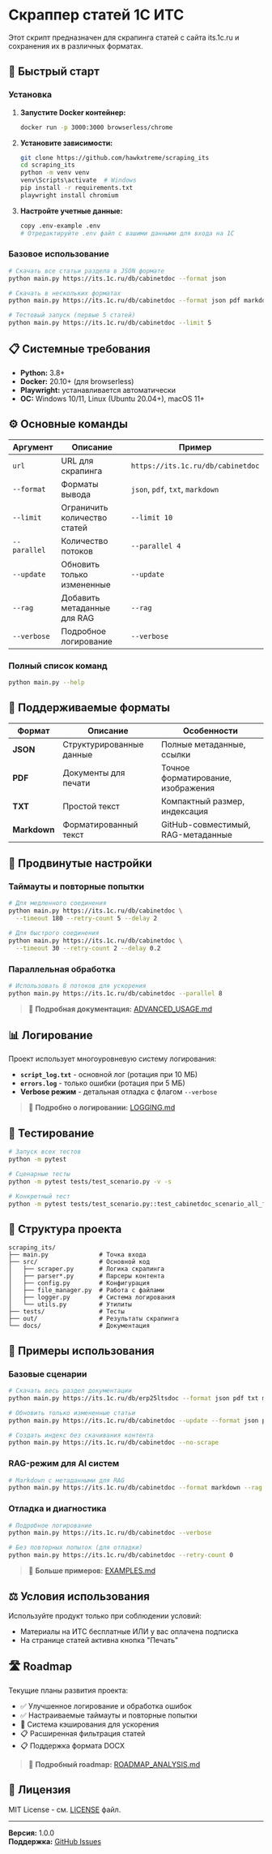 # Скраппер статей 1С ИТС

Этот скрипт предназначен для скрапинга статей с сайта its.1c.ru и сохранения их в различных форматах.

## 🚀 Быстрый старт

### Установка

1. **Запустите Docker контейнер:**
   ```bash
   docker run -p 3000:3000 browserless/chrome
   ```

2. **Установите зависимости:**
   ```bash
   git clone https://github.com/hawkxtreme/scraping_its
   cd scraping_its
   python -m venv venv
   venv\Scripts\activate  # Windows
   pip install -r requirements.txt
   playwright install chromium
   ```

3. **Настройте учетные данные:**
   ```bash
   copy .env-example .env
   # Отредактируйте .env файл с вашими данными для входа на 1С
   ```

### Базовое использование

```bash
# Скачать все статьи раздела в JSON формате
python main.py https://its.1c.ru/db/cabinetdoc --format json

# Скачать в нескольких форматах
python main.py https://its.1c.ru/db/cabinetdoc --format json pdf markdown

# Тестовый запуск (первые 5 статей)
python main.py https://its.1c.ru/db/cabinetdoc --limit 5
```

## 📋 Системные требования

- **Python:** 3.8+
- **Docker:** 20.10+ (для browserless)
- **Playwright:** устанавливается автоматически
- **ОС:** Windows 10/11, Linux (Ubuntu 20.04+), macOS 11+


## ⚙️ Основные команды

| Аргумент | Описание | Пример |
|----------|----------|---------|
| `url` | URL для скрапинга | `https://its.1c.ru/db/cabinetdoc` |
| `--format` | Форматы вывода | `json`, `pdf`, `txt`, `markdown` |
| `--limit` | Ограничить количество статей | `--limit 10` |
| `--parallel` | Количество потоков | `--parallel 4` |
| `--update` | Обновить только измененные | `--update` |
| `--rag` | Добавить метаданные для RAG | `--rag` |
| `--verbose` | Подробное логирование | `--verbose` |

### Полный список команд

```bash
python main.py --help
```

## 📁 Поддерживаемые форматы

| Формат | Описание | Особенности |
|--------|----------|-------------|
| **JSON** | Структурированные данные | Полные метаданные, ссылки |
| **PDF** | Документы для печати | Точное форматирование, изображения |
| **TXT** | Простой текст | Компактный размер, индексация |
| **Markdown** | Форматированный текст | GitHub-совместимый, RAG-метаданные |

## 🔧 Продвинутые настройки

### Таймауты и повторные попытки

```bash
# Для медленного соединения
python main.py https://its.1c.ru/db/cabinetdoc \
  --timeout 180 --retry-count 5 --delay 2

# Для быстрого соединения  
python main.py https://its.1c.ru/db/cabinetdoc \
  --timeout 30 --retry-count 2 --delay 0.2
```

### Параллельная обработка

```bash
# Использовать 8 потоков для ускорения
python main.py https://its.1c.ru/db/cabinetdoc --parallel 8
```

> 📖 **Подробная документация:** [ADVANCED_USAGE.md](docs/ADVANCED_USAGE.md)

## 📊 Логирование

Проект использует многоуровневую систему логирования:

- **`script_log.txt`** - основной лог (ротация при 10 МБ)
- **`errors.log`** - только ошибки (ротация при 5 МБ)
- **Verbose режим** - детальная отладка с флагом `--verbose`

> 📖 **Подробно о логировании:** [LOGGING.md](docs/LOGGING.md)

## 🧪 Тестирование

```bash
# Запуск всех тестов
python -m pytest

# Сценарные тесты
python -m pytest tests/test_scenario.py -v -s

# Конкретный тест
python -m pytest tests/test_scenario.py::test_cabinetdoc_scenario_all_formats -v
```

## 📂 Структура проекта

```
scraping_its/
├── main.py              # Точка входа
├── src/                 # Основной код
│   ├── scraper.py       # Логика скрапинга
│   ├── parser*.py       # Парсеры контента
│   ├── config.py        # Конфигурация
│   ├── file_manager.py  # Работа с файлами
│   ├── logger.py        # Система логирования
│   └── utils.py         # Утилиты
├── tests/               # Тесты
├── out/                 # Результаты скрапинга
└── docs/                # Документация
```

## 📝 Примеры использования

### Базовые сценарии

```bash
# Скачать весь раздел документации
python main.py https://its.1c.ru/db/erp25ltsdoc --format json pdf txt markdown

# Обновить только измененные статьи
python main.py https://its.1c.ru/db/cabinetdoc --update --format json pdf

# Создать индекс без скачивания контента
python main.py https://its.1c.ru/db/cabinetdoc --no-scrape
```

### RAG-режим для AI систем

```bash
# Markdown с метаданными для RAG
python main.py https://its.1c.ru/db/cabinetdoc --format markdown --rag
```

### Отладка и диагностика

```bash
# Подробное логирование
python main.py https://its.1c.ru/db/cabinetdoc --verbose

# Без повторных попыток (для отладки)
python main.py https://its.1c.ru/db/cabinetdoc --retry-count 0
```

> 📖 **Больше примеров:** [EXAMPLES.md](docs/EXAMPLES.md)

## ⚖️ Условия использования

Используйте продукт только при соблюдении условий:
- Материалы на ИТС бесплатные ИЛИ у вас оплачена подписка
- На странице статей активна кнопка "Печать"

## 🛣️ Roadmap

Текущие планы развития проекта:

- ✅ Улучшенное логирование и обработка ошибок
- ✅ Настраиваемые таймауты и повторные попытки  
- 🔄 Система кэширования для ускорения
- 📋 Расширенная фильтрация статей
- 📋 Поддержка формата DOCX

> 📖 **Подробный roadmap:** [ROADMAP_ANALYSIS.md](ROADMAP_ANALYSIS.md)

## 📄 Лицензия

MIT License - см. [LICENSE](LICENSE) файл.

---

**Версия:** 1.0.0  
**Поддержка:** [GitHub Issues](https://github.com/hawkxtreme/scraping_its/issues)

